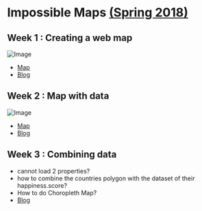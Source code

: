 # Impossible Maps [(Spring 2018)](https://github.com/MimiOnuoha/Impossible-Maps)

## Week 1 : Creating a web map 
![Image](http://www.ellachung.tech/wp-content/uploads/2018/03/mymap-1024x478.png)
- [Map](https://ellacyt.github.io/Week1/index.html)
- [Blog](http://www.ellachung.tech/2018/03/27/week1-making-a-web-map/)

## Week 2 : Map with data 
![Image](http://www.ellachung.tech/wp-content/uploads/2018/04/Screen-Shot-2018-04-03-at-05.24.36-1024x466.png)
- [Map](https://ellacyt.github.io/Week2/index.html)
- [Blog](http://www.ellachung.tech/2018/04/03/week2-map-with-data/)

## Week 3 : Combining data
- cannot load 2 properties?
- how to combine the countries polygon with the dataset of their happiness.score?
- How to do Choropleth Map?
- [Blog](http://www.ellachung.tech/2018/04/10/week-3-mappings-intelligent-agents/)
